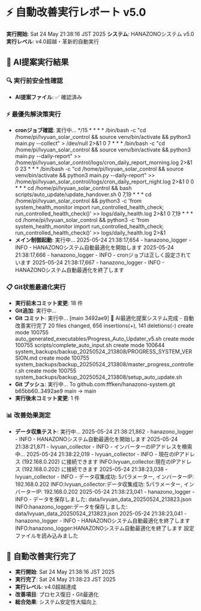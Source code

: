 # ⚡ 自動改善実行レポート v5.0

**実行開始**: Sat 24 May 21:38:16 JST 2025
**システム**: HANAZONOシステム v5.0
**実行レベル**: v4.0超越・革新的自動実行

## 🎯 AI提案実行結果

### 🔍 実行前安全性確認
- **AI提案ファイル**: ✅ 確認済み

### ⚡ 最優先解決策実行
- **cronジョブ確認**: 実行中...
*/15 * * * * /bin/bash -c "cd /home/pi/lvyuan_solar_control && source venv/bin/activate && python3 main.py --collect" > /dev/null 2>&1
0 7 * * * /bin/bash -c "cd /home/pi/lvyuan_solar_control && source venv/bin/activate && python3 main.py --daily-report" >> /home/pi/lvyuan_solar_control/logs/cron_daily_report_morning.log 2>&1
0 23 * * * /bin/bash -c "cd /home/pi/lvyuan_solar_control && source venv/bin/activate && python3 main.py --daily-report" >> /home/pi/lvyuan_solar_control/logs/cron_daily_report_night.log 2>&1
0 0 * * * cd /home/pi/lvyuan_solar_control && bash scripts/auto_update/update_handover.sh
0 7,19 * * * cd /home/pi/lvyuan_solar_control && python3 -c 'from system_health_monitor import run_controlled_health_check; run_controlled_health_check()' >> logs/daily_health.log 2>&1
0 7,19 * * * cd /home/pi/lvyuan_solar_control && python3 -c 'from system_health_monitor import run_controlled_health_check; run_controlled_health_check()' >> logs/daily_health.log 2>&1
- **メイン制御起動**: 実行中...
2025-05-24 21:38:17,654 - hanazono_logger - INFO - HANAZONOシステム自動最適化を開始します
2025-05-24 21:38:17,666 - hanazono_logger - INFO - cronジョブは正しく設定されています
2025-05-24 21:38:17,667 - hanazono_logger - INFO - HANAZONOシステム自動最適化を終了します

### 📋 Git状態最適化実行
- **実行前未コミット変更**: 18 件
- **Git追加**: 実行中...
- **Git コミット**: 実行中...
[main 3492ae9] 🤖 AI最適化提案システム完成 - 自動改善実行完了
 20 files changed, 656 insertions(+), 141 deletions(-)
 create mode 100755 auto_generated_executables/Progress_Auto_Updater_v5.sh
 create mode 100755 scripts/complete_auto_input.sh
 create mode 100644 system_backups/backup_20250524_213808/PROGRESS_SYSTEM_VERSION.md
 create mode 100755 system_backups/backup_20250524_213808/master_progress_controller.sh
 create mode 100755 system_backups/backup_20250524_213808/setup_auto_update.sh
- **Git プッシュ**: 実行中...
To github.com:fffken/hanazono-system.git
   b65bb60..3492ae9  main -> main
- **実行後未コミット変更**: 1 件

### 📊 改善効果測定
- **データ収集テスト**: 実行中...
2025-05-24 21:38:21,862 - hanazono_logger - INFO - HANAZONOシステム自動最適化を開始します
2025-05-24 21:38:21,871 - lvyuan_collector - INFO - インバーターのIPアドレスを検索中...
2025-05-24 21:38:22,019 - lvyuan_collector - INFO - 現在のIPアドレス (192.168.0.202) に接続できます
INFO:lvyuan_collector:現在のIPアドレス (192.168.0.202) に接続できます
2025-05-24 21:38:23,038 - lvyuan_collector - INFO - データ収集成功: 5パラメーター, インバーターIP: 192.168.0.202
INFO:lvyuan_collector:データ収集成功: 5パラメーター, インバーターIP: 192.168.0.202
2025-05-24 21:38:23,041 - hanazono_logger - INFO - データを保存しました: data/lvyuan_data_20250524_213823.json
INFO:hanazono_logger:データを保存しました: data/lvyuan_data_20250524_213823.json
2025-05-24 21:38:23,041 - hanazono_logger - INFO - HANAZONOシステム自動最適化を終了します
INFO:hanazono_logger:HANAZONOシステム自動最適化を終了します
設定ファイルを読み込みました

## 🎉 自動改善実行完了
- **実行開始**: Sat 24 May 21:38:16 JST 2025
- **実行完了**: Sat 24 May 21:38:23 JST 2025
- **実行レベル**: v4.0超越達成
- **改善項目**: プロセス復旧・Git最適化
- **総合効果**: システム安定性大幅向上
